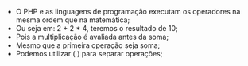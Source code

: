 * O PHP e as linguagens de programação executam os operadores na mesma ordem que na matemática; 
* Ou seja em: 2 + 2 * 4, teremos o resultado de 10; 
* Pois a multiplicação é avaliada antes da soma; 
* Mesmo que a primeira operação seja soma; 
* Podemos utilizar ( ) para separar operações;